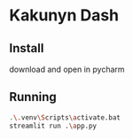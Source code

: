 # Kakunyn Dash

## Install

download and open in pycharm

## Running

```bash
.\.venv\Scripts\activate.bat
streamlit run .\app.py
```
